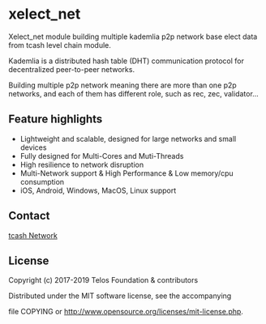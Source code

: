 # xelect\_net

Xelect\_net module building multiple kademlia p2p network base elect data from tcash level chain module.

Kademlia is a distributed hash table (DHT) communication protocol for decentralized peer-to-peer networks.

Building multiple p2p network meaning there are more than one p2p networks, and each of them has different role, such as rec, zec, validator...


## Feature highlights

+ Lightweight and scalable, designed for large networks and small devices
+ Fully designed for Multi-Cores and Muti-Threads
+ High resilience to network disruption
+ Multi-Network support & High Performance & Low memory/cpu consumption
+ iOS, Android, Windows, MacOS, Linux support


## Contact

[tcash Network](https://www.tcashnetwork.org/)

## License

Copyright (c) 2017-2019 Telos Foundation & contributors

Distributed under the MIT software license, see the accompanying

file COPYING or http://www.opensource.org/licenses/mit-license.php.
